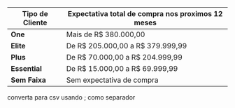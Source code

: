 | Tipo de Cliente | Expectativa total de compra nos proximos 12 meses |
|-----------------|---------------------------------------------------|
| **One**         | Mais de R$ 380.000,00                             |
| **Elite**       | De R$ 205.000,00 a R$ 379.999,99                  |
| **Plus**        | De R$ 70.000,00 a R$ 204.999,99                   |
| **Essential**   | De R$ 15.000,00 a R$ 69.999,99                    |
| **Sem Faixa**   | Sem expectativa de compra                         |




converta para csv usando ; como separador 